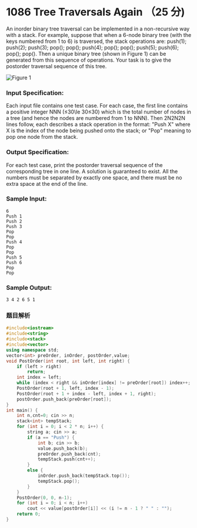 # 1086 Tree Traversals Again （25 分)

An inorder binary tree traversal can be implemented in a non-recursive way with a stack. For example, suppose that when a 6-node binary tree (with the keys numbered from 1 to 6) is traversed, the stack operations are: push(1); push(2); push(3); pop(); pop(); push(4); pop(); pop(); push(5); push(6); pop(); pop(). Then a unique binary tree (shown in Figure 1) can be generated from this sequence of operations. Your task is to give the postorder traversal sequence of this tree.

![Figure 1](https://images.ptausercontent.com/30)

### Input Specification:

Each input file contains one test case. For each case, the first line contains a positive integer NNN (≤30\\le 30≤30) which is the total number of nodes in a tree (and hence the nodes are numbered from 1 to NNN). Then 2N2N2N lines follow, each describes a stack operation in the format: "Push X" where X is the index of the node being pushed onto the stack; or "Pop" meaning to pop one node from the stack.

### Output Specification:

For each test case, print the postorder traversal sequence of the corresponding tree in one line. A solution is guaranteed to exist. All the numbers must be separated by exactly one space, and there must be no extra space at the end of the line.

### Sample Input:

    6
    Push 1
    Push 2
    Push 3
    Pop
    Pop
    Push 4
    Pop
    Pop
    Push 5
    Push 6
    Pop
    Pop
    

### Sample Output:

    3 4 2 6 5 1

### 题目解析

```C++
#include<iostream>
#include<string>
#include<stack>
#include<vector>
using namespace std;
vector<int> preOrder, inOrder, postOrder,value;
void PostOrder(int root, int left, int right) {
	if (left > right)
		return;
	int index = left;
	while (index < right && inOrder[index] != preOrder[root]) index++;
	PostOrder(root + 1, left, index - 1);
	PostOrder(root + 1 + index - left, index + 1, right);
	postOrder.push_back(preOrder[root]);
}
int main() {
	int n,cnt=0; cin >> n;
	stack<int> tempStack;
	for (int i = 0; i < 2 * n; i++) {
		string a; cin >> a;
		if (a == "Push") {
			int b; cin >> b;
			value.push_back(b);
			preOrder.push_back(cnt);
			tempStack.push(cnt++);
		}
		else {
			inOrder.push_back(tempStack.top());
			tempStack.pop();
		}
	}
	PostOrder(0, 0, n-1);
	for (int i = 0; i < n; i++)
		cout << value[postOrder[i]] << (i != n - 1 ? " " : "");
	return 0;
}
```